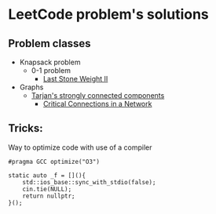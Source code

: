 # LeetCode problem's solutions

## Problem classes
- Knapsack problem
    - 0-1 problem
        - [Last Stone Weight II](<2 medium/1049. Last Stone Weight II.cpp>)
- Graphs
    - [Tarjan's strongly connected components](<../algoritms/graphs/misc/Tarjan's connections.md>)
        - [Critical Connections in a Network](<3 hard/1192. Critical Connections in a Network.cpp>)


## Tricks:
Way to optimize code with use of a compiler
```
#pragma GCC optimize("O3")

static auto _f = [](){
    std::ios_base::sync_with_stdio(false);
    cin.tie(NULL);
    return nullptr;
}();
```
